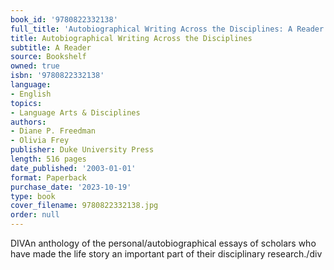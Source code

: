 ```yaml
---
book_id: '9780822332138'
full_title: 'Autobiographical Writing Across the Disciplines: A Reader'
title: Autobiographical Writing Across the Disciplines
subtitle: A Reader
source: Bookshelf
owned: true
isbn: '9780822332138'
language:
- English
topics:
- Language Arts & Disciplines
authors:
- Diane P. Freedman
- Olivia Frey
publisher: Duke University Press
length: 516 pages
date_published: '2003-01-01'
format: Paperback
purchase_date: '2023-10-19'
type: book
cover_filename: 9780822332138.jpg
order: null
---
```

DIVAn anthology of the personal/autobiographical essays of scholars who have made the life story an important part of their disciplinary research./div


